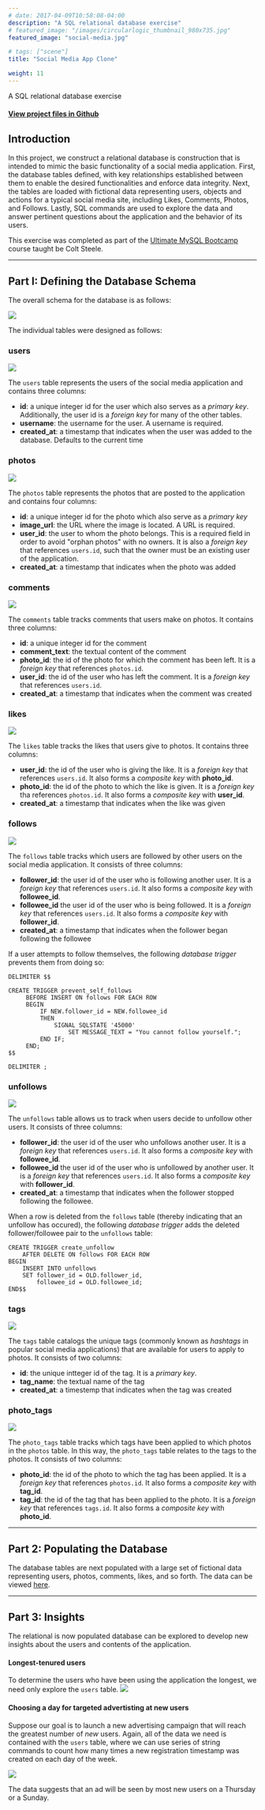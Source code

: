 ```yaml
---
# date: 2017-04-09T10:58:08-04:00
description: "A SQL relational database exercise"
# featured_image: "/images/circularlogic_thumbnail_980x735.jpg"
featured_image: "social-media.jpg"

# tags: ["scene"]
title: "Social Media App Clone"

weight: 11
---
```

A SQL relational database exercise

<!--more-->


#### [View project files in Github](https://github.com/jgabunilas/mysql_bootcamp/tree/main/Section%2014-15%20-%20Instagram%20Database%20Clone)

## Introduction

In this project, we construct a relational database is construction that is intended to mimic the basic functionality of a social media application. First, the database tables defined, with key relationships established between them to enable the desired functionalities and enforce data integrity. Next, the tables are loaded with fictional data representing users, objects and actions for a typical social media site, including Likes, Comments, Photos, and Follows. Lastly, SQL commands are used to explore the data and answer pertinent questions about the application and the behavior of its users.

This exercise was completed as part of the [Ultimate MySQL Bootcamp](https://www.udemy.com/course/the-ultimate-mysql-bootcamp-go-from-sql-beginner-to-expert/) course taught be Colt Steele. 

---

## Part I: Defining the Database Schema 

The overall schema for the database is as follows:

[![](db_schema.JPG)](https://jgabunilas.github.io/images/db_schema.JPG)

The individual tables were designed as follows:

### users

![](users.JPG)

The `users` table represents the users of the social media application and contains three columns:
- **id**: a unique integer id for the user which also serves as a *primary key*. Additionally, the user id is a *foreign key* for many of the other tables.
- **username**: the username for the user. A username is required.
- **created_at**: a timestamp that indicates when the user was added to the database. Defaults to the current time

### photos
![](photos.JPG)

The `photos` table represents the photos that are posted to the application and contains four columns:
- **id**: a unique integer id for the photo which also serve as a *primary key*
- **image_url**: the URL where the image is located. A URL is required.
- **user_id**: the user to whom the photo belongs. This is a required field in order to avoid "orphan photos" with no owners. It is also a *foreign key* that references `users.id`, such that the owner must be an existing user of the application.
- **created_at**: a timestamp that indicates when the photo was added


### comments
![](comments.JPG)

The `comments` table tracks comments that users make on photos. It contains three columns:
- **id**: a unique integer id for the comment
- **comment_text**: the textual content of the comment
- **photo_id**: the id of the photo for which the comment has been left. It is a *foreign key* that references `photos.id`.
- **user_id**: the id of the user who has left the comment. It is a *foreign key* that references `users.id`.
- **created_at**: a timestamp that indicates when the comment was created

### likes
![](likes.JPG)

The `likes` table tracks the likes that users give to photos. It contains three columns:
- **user_id**: the id of the user who is giving the like. It is a *foreign key* that references `users.id`. It also forms a *composite key* with **photo_id**.
- **photo_id**: the id of the photo to which the like is given. It is a *foreign key* tha references `photos.id`. It also forms a *composite key* with **user_id**.
- **created_at**: a timestamp that indicates when the like was given

### follows
![](follows.JPG)

The `follows` table tracks which users are followed by other users on the social media application. It consists of three columns:
- **follower_id**: the user id of the user who is following another user. It is a *foreign key* that references `users.id`. It also forms a *composite key* with **followee_id**.
- **followee_id** the user id of the user who is being followed. It is a *foreign key* that references `users.id`. It also forms a *composite key* with **follower_id**.
- **created_at**: a timestamp that indicates when the follower began following the followee

If a user attempts to follow themselves, the following *database trigger* prevents them from doing so:
```
DELIMITER $$

CREATE TRIGGER prevent_self_follows
     BEFORE INSERT ON follows FOR EACH ROW
     BEGIN
         IF NEW.follower_id = NEW.followee_id
         THEN   
             SIGNAL SQLSTATE '45000'
                 SET MESSAGE_TEXT = "You cannot follow yourself.";
         END IF;
     END;
$$

DELIMITER ;
```

### unfollows
![](unfollows.JPG)

The `unfollows` table allows us to track when users decide to unfollow other users. It consists of three columns:
- **follower_id**: the user id of the user who unfollows another user. It is a *foreign key* that references `users.id`. It also forms a *composite key* with **followee_id**.
- **followee_id** the user id of the user who is unfollowed by another user. It is a *foreign key* that references `users.id`. It also forms a *composite key* with **follower_id**.
- **created_at**: a timestamp that indicates when the follower stopped following the followee.

When a row is deleted from the `follows` table (thereby indicating that an unfollow has occured), the following *database trigger* adds the deleted follower/followee pair to the `unfollows` table:
```
CREATE TRIGGER create_unfollow
    AFTER DELETE ON follows FOR EACH ROW 
BEGIN
    INSERT INTO unfollows
    SET follower_id = OLD.follower_id,
        followee_id = OLD.followee_id;
END$$
```

### tags
![](tags.JPG)

The `tags` table catalogs the unique tags (commonly known as *hashtags* in popular social media applications) that are available for users to apply to photos. It consists of two columns:
- **id**: the unique intteger id of the tag. It is a *primary key*.
- **tag_name**: the textual name of the tag
- **created_at**: a timestemp that indicates when the tag was created

### photo_tags
![](photo_tags.JPG)

The `photo_tags` table tracks which tags have been applied to which photos in the `photos` table. In this way, the `photo_tags` table relates to the tags to the photos. It consists of two columns:
- **photo_id**: the id of the photo to which the tag has been applied. It is a *foreign key* that references `photos.id`. It also forms a *composite key* with **tag_id**.
- **tag_id**: the id of the tag that has been applied to the photo. It is a *foreign key* that references `tags.id`. It also forms a *composite key* with **photo_id**. 

---
## Part 2: Populating the Database

The database tables are next populated with a large set of fictional data representing users, photos, comments, likes, and so forth. The data can be viewed [here](https://github.com/jgabunilas/mysql_bootcamp/blob/main/Section%2014-15%20-%20Instagram%20Database%20Clone/ig_clone_data.sql).

---
## Part 3: Insights

The relational is now populated database can be explored to develop new insights about the users and contents of the application.

#### Longest-tenured users
To determine the users who have been using the application the longest, we need only explore the `users` table.
![](longest-users.JPG)

#### Choosing a day for targeted advertisting at new users
Suppose our goal is to launch a new advertising campaign that will reach the greatest number of *new* users.  Again, all of the data we need is contained with the `users` table, where we can use series of string commands to count how many times a new registration timestamp was created on each day of the week. 

![](registration-day.JPG)

The data suggests that an ad will be seen by most new users on a Thursday or a Sunday.

